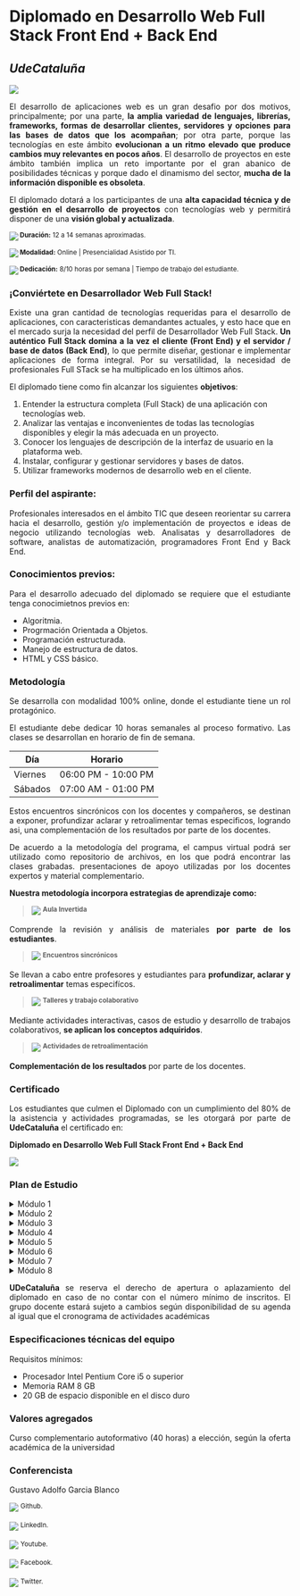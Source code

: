# Diplomado en Desarrollo Web Full Stack Front End + Back End
## _UdeCataluña_

![](https://i.ibb.co/rbzdqdR/FOTO.png)

<p align="justify"> El desarrollo de aplicaciones web es un gran desafio por dos motivos, principalmente; por una parte, <strong>la amplia variedad de lenguajes, librerías, frameworks, formas de desarrollar clientes, servidores y opciones para las bases de datos que los acompañan</strong>; por otra parte, porque las tecnologías en este ámbito <strong>evolucionan a un ritmo elevado que produce cambios muy relevantes en pocos años</strong>. El desarrollo de proyectos en este ámbito también implica un reto importante por el gran abanico de posibilidades técnicas y porque dado el dinamismo del sector, <strong>mucha de la información disponible es obsoleta</strong>.</p>

<p align="justify"> El diplomado dotará a los participantes de una <strong>alta capacidad técnica y de gestión en el desarrollo de proyectos</strong> con tecnologías web y permitirá disponer de una <strong>visión global y actualizada</strong>.</p>

![](https://cdn-icons-png.flaticon.com/24/1581/1581943.png)<sup><strong> Duración:</strong> 12 a 14 semanas aproximadas.</sup>

![](https://cdn-icons-png.flaticon.com/24/3135/3135773.png)<sup><strong> Modalidad:</strong> Online | Presencialidad Asistido por TI.</sup>

![](https://cdn-icons-png.flaticon.com/24/3234/3234841.png)<sup><strong> Dedicación:</strong> 8/10 horas por semana | Tiempo de trabajo del estudiante.</sup>

### ¡Conviértete en Desarrollador Web Full Stack!

<p align="justify"> Existe una gran cantidad de tecnologías requeridas para el desarrollo de aplicaciones, con caracteristicas demandantes actuales, y esto hace que en el mercado surja la necesidad del perfil de Desarrollador Web Full Stack. <strong>Un auténtico Full Stack domina a la vez el cliente (Front End) y el servidor / base de datos (Back End)</strong>, lo que permite diseñar, gestionar e implementar aplicaciones de forma integral. Por su versatilidad, la necesidad de profesionales Full STack se ha multiplicado en los últimos años.</p>

<p align="justify"> El diplomado tiene como fin alcanzar los siguientes <strong>objetivos</strong>:</p>

  <ol>
    <li>Entender la estructura completa (Full Stack) de una aplicación con tecnologías web.</li>
    <li>Analizar las ventajas e inconvenientes de todas las tecnologías disponibles y elegir la más adecuada en un proyecto.</li>
    <li>Conocer los lenguajes de descripción de la interfaz de usuario en la plataforma web.</li>
    <li>Instalar, configurar y gestionar servidores y bases de datos.</li>
    <li>Utilizar frameworks modernos de desarrollo web en el cliente.</li>
  </ol>
  
### Perfil del aspirante:
  
<p align="justify"> Profesionales interesados en el ámbito TIC que deseen reorientar su carrera hacia el desarrollo, gestión y/o implementación de proyectos e ideas de negocio utilizando tecnologías web. Analisatas y desarrolladores de software, analistas de automatización, programadores Front End y Back End.</p>
  
### Conocimientos previos:

<p align="justify"> Para el desarrollo adecuado del diplomado se requiere que el estudiante tenga conocimietnos previos en:</p>
  
  <ul>
    <li>Algoritmia.</li>
    <li>Progrmación Orientada a Objetos.</li>
    <li>Programación estructurada.</li>
    <li>Manejo de estructura de datos.</li>
    <li>HTML y CSS básico.</li>
  </ul>
  
### Metodología

<p align="justify"> Se desarrolla con modalidad 100% online, donde el estudiante tiene un rol protagónico.</p>

<p align="justify"> El estudiante debe dedicar 10 horas semanales al proceso formativo. Las clases se desarrollan en horario de fin de semana.</p>

| Día | Horario |
| ------ | ------ |
| Viernes | 06:00 PM - 10:00 PM |
| Sábados | 07:00 AM - 01:00 PM |

<p align="justify"> Estos encuentros sincrónicos con los docentes y compañeros, se destinan a exponer, profundizar aclarar y retroalimentar temas especificos, logrando asi, una complementación de los resultados por parte de los docentes.</p>

<p align="justify"> De acuerdo a la metodología del programa, el campus virtual podrá ser utilizado como repositorio de archivos, en los que podrá encontrar las clases grabadas. presentaciones de apoyo utilizadas por los docentes expertos y material complementario.</p>

<p align="justify"> <strong>Nuestra metodología incorpora estrategias de aprendizaje como:</strong></p>

> ![](https://cdn-icons-png.flaticon.com/24/991/991922.png) <sup><strong> Aula Invertida</strong></sup>

<p align="justify"> Comprende la revisión y análisis de materiales <strong>por parte de los estudiantes</strong>.</p>

> ![](https://cdn-icons-png.flaticon.com/24/4237/4237663.png) <sup><strong> Encuentros sincrónicos</strong></sup>

<p align="justify"> Se llevan a cabo entre profesores y estudiantes para <strong>profundizar, aclarar y retroalimentar</strong> temas especifícos.</p>

> ![](https://cdn-icons-png.flaticon.com/24/2849/2849172.png) <sup><strong> Talleres y trabajo colaborativo</strong></sup>

<p align="justify"> Mediante actividades interactivas, casos de estudio y desarrollo de trabajos colaborativos, <strong>se aplican los conceptos adquiridos</strong>.</p>

> ![](https://cdn-icons-png.flaticon.com/24/813/813395.png) <sup><strong> Actividades de retroalimentación</strong></sup>

<p align="justify"> <strong>Complementación de los resultados</strong> por parte de los docentes.</p>

### Certificado

<p align="justify"> Los estudiantes que culmen el Diplomado con un cumplimiento del 80% de la asistencia y actividades programadas, se les otorgará por parte de <strong>UdeCataluña</strong> el certificado en:</p>

<p align="justify"> <strong>Diplomado en Desarrollo Web Full Stack Front End + Back End</strong></p>

![](https://i.ibb.co/GnVPHX4/Untitled.png)

### Plan de Estudio

<details>
  <summary>Módulo 1</summary>
  <p align="justify"><strong>Introducción al Desarrollo web</strong></p>
  <ul>
    <li><code>git</code> - Github</li>
    <ul>
      <li>Flujo de trabajo de git</li>
      <li>Comandos básicos</li>
        <ul>
          <li><code>config</code></li>
          <li><code>init</code></li>
          <li><code>branch</code></li>
          <li><code>status</code></li>
          <li><code>remote</code></li>
          <li><code>checkout</code></li>
          <li><code>add</code></li>
          <li><code>commit</code></li>
          <li><code>fetch</code></li>
          <li><code>pull</code></li>
          <li><code>push</code></li>
        </ul>
    </ul>
    <li><code>HTML5</code></li>
    <ul>
      <li>Web Semántica</li>
    </ul>
    <li><code>CSS3</code></li>
    <ul>
      <li>Selectores</li>
      <li>Combinadores</li>
      <li>Pseudoclases / Pseudoelementos</li>
      <li>Especificidad</li>
      <li><code>display</code></li>
      <li><code>position</code></li>
      <li>BEM</li>
      <li>Web Responsive</li>
    </ul>
    <li><img src="https://cdn-icons-png.flaticon.com/24/1197/1197460.png"/><sup> Proyecto:<strong><i> Sitio Personal</i></strong></sup></li>
  </ul>
</details>

<details>
  <summary>Módulo 2</summary>
  <p align="justify"><strong><code>JavaScript</code>: Especificación, superconjunto y paradigma de programación</strong></p>
  <ul>
    <li><code>JavaScript</code></li>
    <ul>
      <li>Fundamentos</li>
      <ul>
        <li>Tipos de datos</li>
          <ul>
            <li>Profundización <code>object</code></li>
            <li>Profundización <code>array</code></li>
          </ul>
        <li>Funciones</li>
        <li>Ciclos</li>
      </ul>
    </ul>
    <li><code>callback</code></li>
    <li><code>promise</code></li>
    <li><code>async / await</code></li>
    <li>hoisting</li>
    <li><code>DOM</code> manipulation</li>
    <li><img src="https://cdn-icons-png.flaticon.com/24/1197/1197460.png"/><sup> Proyecto:<strong><i> Aplicación TO DO LIST con Vanilla JS /web Responsive</i></strong></sup></li>
  </ul>
    <li>Paradigma de Programación Orientada a Objetos</li>
    <ul>
      <li>Introducción POO</li>
      <li>Abstracción</li>
      <li>Encapsulamiento</li>
      <li>Polimorfismo</li>
      <li>Herencia</li>
    </ul>
    <li>ECMAScript</li>
    <ul>
      <li>Fundamentos ECMAScript</li>
      <li><code>ES6</code></li>
      <li><code>ES7</code></li>
      <li><code>ES8</code></li>
      <li><code>ES69</code></li>
    </ul>
    <li><code>TypeScript</code></li>
    <ul>
      <li>Fundamentos <code>TypeScript</code></li>
      <li>Clases</li>
      <li>Módulos</li>
      <li>Interfaces</li>
      <li>Enumeradores</li>
      <li>Configuración <code>TypeScript</code></li>
    </ul>
    <li>Prepocesadores</li>
    <ul>
      <li>Introducción Prepocesadores</li>
      <li><code>scss</code></li>
      <li><code>sass</code></li>
      <li><code>less</code></li>
    </ul>
    <li><img src="https://cdn-icons-png.flaticon.com/24/1197/1197460.png"/><sup> Proyecto:<strong><i> Aplicación lista de contactos /<code>TypeScript</code>/Preprocesadores/Web Responsive</i></strong></sup></li>
  </ul>
</details>

<details>
  <summary>Módulo 3</summary>
  <p align="justify"><strong>REDUX y Programación Reactiva</strong></p>
  <ul>
    <li>REDUX</li>
    <ul>
      <li>Introducción REDUX</li>
      <li>Acciones</li>
      <li>Reducers</li>
      <li>Store</li>
      <li>Flujo de datos</li>
    </ul>
    <li>RXJS</li>
    <ul>
      <li>Introducción RXJS</li>
      <li>Observables</li>
      <li>Observer</li>
      <li>Operators</li>
      <li>Subscription</li>
      <li>Subjects</li>
      <li>Scheduler</li>
    </ul>
    <li><img src="https://cdn-icons-png.flaticon.com/24/1197/1197460.png"/><sup> Proyecto:<strong><i> Aplicación marcadores deportivos /web Responsive</i></strong></sup></li>
  </ul>
</details>

<details>
  <summary>Módulo 4</summary>
  <p align="justify"><strong>Bases de Datos</strong></p>
  <ul>
    <li>Bases de datos relacionales - <code>postgreSQL</code></li>
    <ul>
      <li>Instalación en Windows</li>
      <li>Fundamentos de <code>sql</code> con <code>postgreSQL</code></li>
      <li>¿Qué es una relación?</li>
      <li>Creación de tablas</li>
      <li>Llaves foráneas</li>
      <li>Agrupaciones</li>
      <li><code>joins</code></li>
      <li>Vistas</li>
    </ul>
    <li>Bases de datos no relacionales - <code>mongoDB</code></li>
    <ul>
      <li>Instalación en Windows</li>
      <li>Fundamentos de <code>noSQL</code> con <code>mongoDB</code></li>
      <li>Mongo Atlas</li>
      <li>Mongo Compass</li>
      <li>Colecciones</li>
      <li>Documentos</li>
      <li>Subdocumentos</li>
      <li>Operaciones</li>
      <li>Consultas</li>
    </ul>
  </ul>
</details>

<details>
  <summary>Módulo 5</summary>
  <p align="justify"><strong>Desarrollo Back End</strong></p>
  <ul>
    <li><code>node</code></li>
    <ul>
      <li>Fundamentos <code>node</code></li>
      <li>Módulos</li>
      <ul>
        <li><code>file system</code></li>
        <li><code>http</code></li>
      </ul>
      <li>eventos</li>
    </ul>
    <li><code>express</code></li>
    <ul>
      <li>Fundamentos <code>express</code></li>
      <li><code>middleware</code></li>
      <li>Enrutamiento</li>
      <li><code>jwt</code></li>
      <li>Creación de <code>api's</code></li>
      <li>Prueba de <code>api's</code> con postman</li>
      <li>Creación <code>api's</code> segura con <code>jwt</code></li>
      <li>Prueba de <code>api's</code> segura con postman</li>
    </ul>
    <li><code>Next.js</code></li>
    <ul>
      <li>Fundamentos <code>Next.js</code></li>
      <li>Enrutamiento</li>
      <li><code>api</code> y <code>debugging</code></li>
    </ul>
    <li><img src="https://cdn-icons-png.flaticon.com/24/1197/1197460.png"/><sup> Proyecto:<strong><i> Entrega <code>api</code> segura</i></strong></sup></li>
  </ul>
</details>

<details>
  <summary>Módulo 6</summary>
  <p align="justify"><strong>Desarrollo Front End</strong></p>
  <ul>
    <li>Angular</li>
    <ul>
      <li>Fundamentos Angular</li>
      <li>Angular <code>CLI</code></li>
      <li>Anatomía de un proyecto Angular <code>CLI</code></li>
      <li>Componentes</li>
      <ul>
        <li>Ciclo de vida de un componente</li>
        <li>Comunicación entre componente padre a componente hijo</li>
        <li>Comunicación entre componente hijo a componente padre</li>
      </ul>
      <li>Servicios</li>
      <li>Enrutamiento</li>
      <li>Guardas</li>
      <li>consumo de <code>api</code></li>
    </ul>
    <li>React</li>
    <ul>
      <li>Fundamentos React</li>
      <li>React <code>CLI</code></li>
      <li>Anatomía de un proyecto React <code>CLI</code></li>
      <li>Componentes</li>
      <ul>
        <li>Ciclo de vida de un componente</li>
        <li>Componentes de clase</li>
        <li>Componentes funcionales</li>
        <li>Comunicación entre componente padre a componente hijo</li>
      </ul>
      <li>Enrutamiento</li>
      <li>Hooks</li>
      <ul>
        <li>Introducción Hooks</li>
        <li><code>useState</code></li>
        <li><code>useEffect</code></li>
        <li><code>useContext</code></li>
      </ul>
      <li>consumo de <code>api</code></li>
    </ul>
    <li>Vue</li>
    <ul>
      <li>Fundamentos Vue</li>
      <li>Vue <code>CLI</code></li>
      <li>Anatomía de un proyecto Vue <code>CLI</code></li>
      <li>Componentes</li>
      <ul>
        <li>Ciclo de vida de un componente</li>
        <li>Propiedad <code>data</code></li>
        <li>Propiedad <code>element</code></li>
        <li>Propiedad <code>computed</code></li>
        <li>Propiedad <code>methods</code></li>
        <li>Comunicación entre componente padre a componente hijo</li>
        <li>Comunicación entre componente hijo a componente padre</li>
      </ul>
      <li>Enrutamiento</li>
      <li>Introducción a Composition API</li>
      <li>consumo de <code>api</code></li>
    </ul>
    <li><img src="https://cdn-icons-png.flaticon.com/24/1197/1197460.png"/><sup> Proyecto:<strong><i> Creación de aplicación fullstack sencilla /<code>node</code>/<code>express</code>/angular|react|vue/web Responsive</i></strong></sup></li>
  </ul>
</details>

<details>
  <summary>Módulo 7</summary>
  <p align="justify"><strong>Testing</strong></p>
  <ul>
    <li>Introducción testing</li>
    <li>Pirámide de Cohn</li>
    <li>Pirámide de Cohn en la actualidad</li>
    <li>Pruebas Unitarias</li>
    <ul>
      <li>Jest</li>
    </ul>
    <li>Pruebas End to End</li>
    <ul>
      <li>Cypress</li>
    </ul>
    <li><img src="https://cdn-icons-png.flaticon.com/24/1197/1197460.png"/><sup> Proyecto:<strong><i> Creación de pruebas a la aplicación del módulo 6 /jest/cypress</i></strong></sup></li>
  </ul>
</details>

<details>
  <summary>Módulo 8</summary>
  <li><img src="https://cdn-icons-png.flaticon.com/24/1197/1197460.png"/><sup> Proyecto:<strong><i> Creación de aplicación fullstack completa /<code>node</code>/<code>express</code>/angular|react|vue/web Responsive/jest/cypress</i></strong></sup></li>
  </ul>
</details>

<p align="justify"> <strong>UDeCataluña</strong> se reserva el derecho de apertura o aplazamiento del diplomado en caso de no contar con el número mínimo de inscritos. El grupo docente estará sujeto a cambios según disponibilidad de su agenda al igual que el cronograma de actividades académicas</p>

### Especificaciones técnicas del equipo

<p align="justify"> Requisitos mínimos:</p>

<ul>
  <li>Procesador Intel Pentium Core i5 o superior</li>
  <li>Memoria RAM 8 GB</li>
  <li>20 GB de espacio disponible en el disco duro</li>
</ul>

### Valores agregados

<p align="justify"> Curso complementario autoformativo (40 horas) a elección, según la oferta académica de la universidad</p>

### Conferencista

<p align="justify"> Gustavo Adolfo Garcia Blanco</p>

[![](https://cdn-icons-png.flaticon.com/24/5968/5968846.png)](https://github.com/GustavoGBlanco) <sup>Github.</sup>

[![](https://cdn-icons-png.flaticon.com/24/179/179330.png)](https://www.linkedin.com/in/gustavogblanco/) <sup>LinkedIn.</sup>

[![](https://cdn-icons-png.flaticon.com/24/187/187210.png)](https://www.youtube.com/c/GustavoGarciaBlanco) <sup>Youtube.</sup>

[![](https://cdn-icons-png.flaticon.com/24/5968/5968764.png)](https://www.facebook.com/GustavoGBlanco) <sup>Facebook.</sup>

[![](https://cdn-icons-png.flaticon.com/24/179/179342.png)](https://twitter.com/GustavoAGBlanco) <sup>Twitter.</sup>
